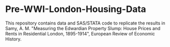 # Pre-WWI-London-Housing-Data
This repository contains data and SAS/STATA code to replicate the results in Samy, A. M. "Measuring the Edwardian Property Slump: House Prices and Rents in Residential London, 1895-1914", European Review of Economic History.
